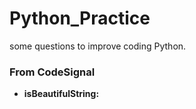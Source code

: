 # Python_Practice
some questions to improve coding Python.


### From CodeSignal
- **isBeautifulString:**
  


